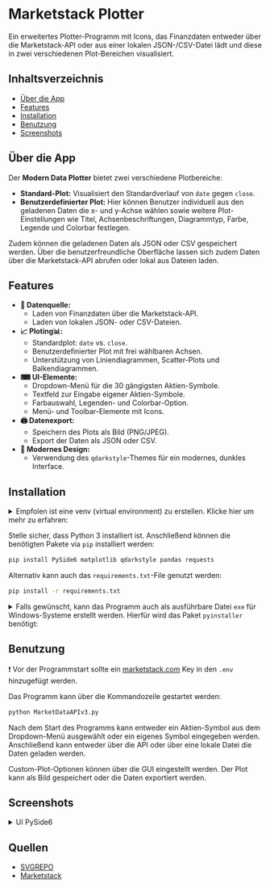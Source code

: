 # Marketstack Plotter

Ein erweitertes Plotter-Programm mit Icons, das Finanzdaten entweder über die Marketstack-API oder aus einer lokalen
JSON-/CSV-Datei lädt und diese in zwei verschiedenen Plot-Bereichen visualisiert.


## Inhaltsverzeichnis

- [Über die App](#über-die-app)
- [Features](#features)
- [Installation](#installation)
- [Benutzung](#benutzung)
- [Screenshots](#screenshots)


## Über die App

Der **Modern Data Plotter** bietet zwei verschiedene Plotbereiche:

- **Standard-Plot:** Visualisiert den Standardverlauf von `date` gegen `close`.
- **Benutzerdefinierter Plot:** Hier können Benutzer individuell aus den geladenen Daten die x- und y-Achse wählen sowie
  weitere Plot-Einstellungen wie Titel, Achsenbeschriftungen, Diagrammtyp, Farbe, Legende und Colorbar festlegen.

Zudem können die geladenen Daten als JSON oder CSV gespeichert werden. Über die benutzerfreundliche Oberfläche lassen
sich zudem Daten über die Marketstack-API abrufen oder lokal aus Dateien laden.


## Features

- **📃 Datenquelle:**
    - Laden von Finanzdaten über die Marketstack-API.
    - Laden von lokalen JSON- oder CSV-Dateien.
- **📈 Ploting📊:**
    - Standardplot: `date` vs. `close`.
    - Benutzerdefinierter Plot mit frei wählbaren Achsen.
    - Unterstützung von Liniendiagrammen, Scatter-Plots und Balkendiagrammen.
- **⌨ UI-Elemente:**
    - Dropdown-Menü für die 30 gängigsten Aktien-Symbole.
    - Textfeld zur Eingabe eigener Aktien-Symbole.
    - Farbauswahl, Legenden- und Colorbar-Option.
    - Menü- und Toolbar-Elemente mit Icons.
- **🖨 Datenexport:**
    - Speichern des Plots als Bild (PNG/JPEG).
    - Export der Daten als JSON oder CSV.
- **🌙 Modernes Design:**
    - Verwendung des `qdarkstyle`-Themes für ein modernes, dunkles Interface.


## Installation

<details><summary>Empfolen ist eine venv (virtual environment) zu erstellen. Klicke hier um mehr zu erfahren:</summary>

```bash
python -m venv market-plotter
```

### venv aktivieren:

#### Windows:

```
.market-plotter\Scripts\activate
```

#### Linux/macOS:

```bash
source market-plotter/bin/activate
```

<details><summary>deaktivieren von virtual environment</summary>
```bash
deactivate
```
</details>

<details><summary>entfernen der virtual environment:</summary>

##### Windows:

```bash
rmdir /S /Q market-plotter
```

#### Linux/macOS:

```bash
rm -rf market-plotter
```

</details>

<details><summary>virtual environment umbenennen:</summary>

#### First, deactivate if active

```bash
deactivate
```

#### Windows (CMD):

```bash
 ren market-plotter new_name
```

#### Linux/macOS:

```bash
  mv market-plotter new_name
```

#### Nach dem Umbenennen, überprüfe und aktualisiere absolute Pfade in den Aktivierungsskripten, falls notwendig.

</details>
</details>


Stelle sicher, dass Python 3 installiert ist. Anschließend können die benötigten Pakete via `pip` installiert werden:

```bash
pip install PySide6 matplotlib qdarkstyle pandas requests
```

Alternativ kann auch das `requirements.txt`-File genutzt werden:

```bash
pip install -r requirements.txt
```

<details><summary>Falls gewünscht, kann das Programm auch als ausführbare Datei <code>exe</code> für Windows-Systeme erstellt werden. Hierfür wird
das Paket <code>pyinstaller</code> benötigt:</summary>

```bash
pip install pyinstaller
```

Anschließend kann das Programm mit folgendem Befehl kompiliert werden:

```bash
pyinstaller --onefile --windowed --icon=icon.ico MarketDataAPIv3.py
```

</details>


## Benutzung

❗ Vor der Programmstart sollte ein [marketstack.com](https://marketstack.com) Key in den `.env` hinzugefügt werden.

Das Programm kann über die Kommandozeile gestartet werden:

```bash
python MarketDataAPIv3.py
```

Nach dem Start des Programms kann entweder ein Aktien-Symbol aus dem Dropdown-Menü ausgewählt oder ein eigenes Symbol
eingegeben werden. Anschließend kann entweder über die API oder über eine lokale Datei die Daten geladen werden.

Custom-Plot-Optionen können über die GUI eingestellt werden. Der Plot kann als Bild gespeichert oder die Daten
exportiert
werden.


## Screenshots

<details> <summary>UI PySide6</summary>

![img.png](docs/screenshots/img.png)
![img_1.png](docs/screenshots/img_1.png)
</details>


## Quellen

- [SVGREPO](https://www.svgrepo.com/collections/)
- [Marketstack](https://marketstack.com/)

